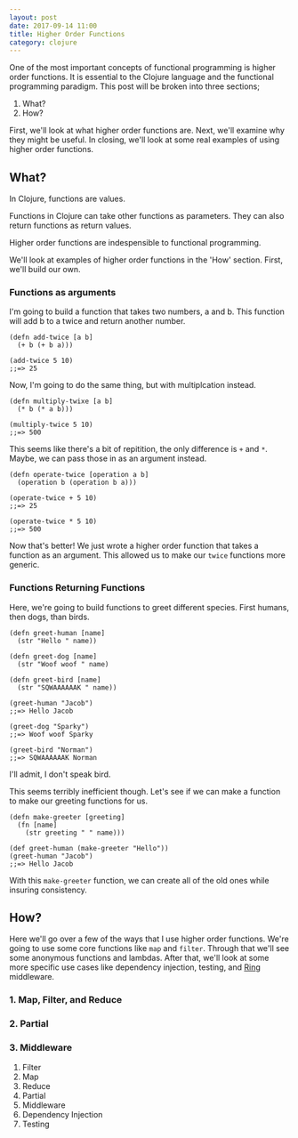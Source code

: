 ```yaml
---
layout: post
date: 2017-09-14 11:00
title: Higher Order Functions
category: clojure
---
```


One of the most important concepts of functional programming is higher order functions.
It is essential to the Clojure language and the functional programming paradigm.
This post will be broken into three sections;

1. What?
2. How?

First, we'll look at what higher order functions are.
Next, we'll examine why they might be useful.
In closing, we'll look at some real examples of using higher order functions.

## What?

In Clojure, functions are values.

Functions in Clojure can take other functions as parameters.
They can also return functions as return values.

Higher order functions are indespensible to functional programming.

We'll look at examples of higher order functions in the 'How' section.
First, we'll build our own.

### Functions as arguments

I'm going to build a function that takes two numbers, a and b.
This function will add b to a twice and return another number.

```
(defn add-twice [a b]
  (+ b (+ b a)))

(add-twice 5 10)
;;=> 25
```

Now, I'm going to do the same thing, but with multiplcation instead.

```
(defn multiply-twixe [a b]
  (* b (* a b)))

(multiply-twice 5 10)
;;=> 500
```

This seems like there's a bit of repitition, the only difference is `+` and `*`.
Maybe, we can pass those in as an argument instead.

```
(defn operate-twice [operation a b]
  (operation b (operation b a)))

(operate-twice + 5 10)
;;=> 25

(operate-twice * 5 10)
;;=> 500
```

Now that's better!
We just wrote a higher order function that takes a function as an argument.
This allowed us to make our `twice` functions more generic. 

### Functions Returning Functions

Here, we're going to build functions to greet different species.
First humans, then dogs, than birds.

```
(defn greet-human [name]
  (str "Hello " name))

(defn greet-dog [name]
  (str "Woof woof " name)

(defn greet-bird [name]
  (str "SQWAAAAAAK " name))

(greet-human "Jacob")
;;=> Hello Jacob

(greet-dog "Sparky")
;;=> Woof woof Sparky

(greet-bird "Norman")
;;=> SQWAAAAAAK Norman
```

I'll admit, I don't speak bird.

This seems terribly inefficient though.
Let's see if we can make a function to make our greeting functions for us.

```
(defn make-greeter [greeting]
  (fn [name]
    (str greeting " " name)))

(def greet-human (make-greeter "Hello"))
(greet-human "Jacob")
;;=> Hello Jacob
```

With this `make-greeter` function, we can create all of the old ones while insuring consistency.

## How?

Here we'll go over a few of the ways that I use higher order functions.
We're going to use some core functions like `map` and `filter`.
Through that we'll see some anonymous functions and lambdas.
After that, we'll look at some more specific use cases like dependency injection, testing, and [Ring][1] middleware.

### 1. Map, Filter, and Reduce

### 2. Partial

### 3. Middleware




1. Filter
2. Map
3. Reduce
4. Partial
5. Middleware
6. Dependency Injection
7. Testing








[1]: https://github.com/ring-clojure/ring
[2]: https://admay.github.io/map-vs-reduce/
[3]: https://clojuredocs.org/clojure.core/reduce
[4]: https://www.youtube.com/watch?v=sD94szvFqGw
